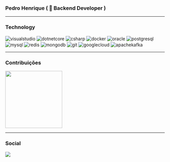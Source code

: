 ### Pedro Henrique ( 🔭 Backend Developer )

____
### Technology
<div>
  <img align="center" alt="visualstudio" src="https://img.shields.io/badge/Visual_Studio-5C2D91?style=for-the-badge&logo=visual%20studio&logoColor=white">
  <img align="center" alt="dotnetcore" src="https://img.shields.io/badge/.NET-512BD4?style=for-the-badge&logo=dotnet&logoColor=white">
  <img align="center" alt="csharp" src="https://img.shields.io/badge/C%23-239120?style=for-the-badge&logo=c-sharp&logoColor=white">
  <img align="center" alt="docker" src="https://img.shields.io/badge/Docker-2CA5E0?style=for-the-badge&logo=docker&logoColor=white">
  <img align="center" alt="oracle" src="https://img.shields.io/badge/Oracle-F80000?style=for-the-badge&logo=oracle&logoColor=black">
  <img align="center" alt="postgresql" src="https://img.shields.io/badge/PostgreSQL-316192?style=for-the-badge&logo=postgresql&logoColor=white">
  <img align="center" alt="mysql" src="https://img.shields.io/badge/MySQL-00000F?style=for-the-badge&logo=mysql&logoColor=white">
  <img align="center" alt="redis" src="https://img.shields.io/badge/redis-%23DD0031.svg?&style=for-the-badge&logo=redis&logoColor=white">
  <img align="center" alt="mongodb" src="https://img.shields.io/badge/MongoDB-4EA94B?style=for-the-badge&logo=mongodb&logoColor=white">
  <img align="center" alt="git"src="https://img.shields.io/badge/Git-F05032?style=for-the-badge&logo=git&logoColor=white">
  <img align="center" alt="googlecloud" src="https://img.shields.io/badge/Google_Cloud-4285F4?style=for-the-badge&logo=google-cloud&logoColor=white">
  <img align="center" alt="apachekafka" src="https://img.shields.io/badge/rabbitmq-%23FF6600.svg?&style=for-the-badge&logo=rabbitmq&logoColor=white">
</div>

____
### Contribuições
 <div>
  <a href="https://github.com/PedrooBritoo">
    <img height="180em" src="https://github-readme-stats.vercel.app/api?username=PedrooBritoo"/>
  </a>  
</div>

____
### Social
<a href="https://www.linkedin.com/in/pedro-henrique-0b895428//" target="_blank"><img src="https://img.shields.io/badge/LinkedIn-0077B5?style=for-the-badge&logo=linkedin&logoColor=white"></a>
